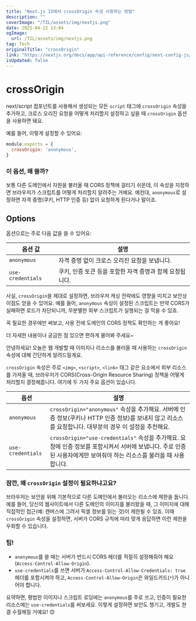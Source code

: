 ```yaml
---
title: "Next.js 15에서 crossOrigin 속성 사용하는 방법"
description: ""
coverImage: "/TIL/assets/img/nextjs.png"
date: 2025-04-22 13:04
ogImage: 
  url: /TIL/assets/img/nextjs.png
tag: Tech
originalTitle: "crossOrigin"
link: "https://nextjs.org/docs/app/api-reference/config/next-config-js/crossOrigin"
isUpdated: false
---
```



# crossOrigin

next/script 컴포넌트를 사용해서 생성되는 모든 `script` 태그에 `crossOrigin` 속성을 추가하고, 크로스 오리진 요청을 어떻게 처리할지 설정하고 싶을 때 `crossOrigin` 옵션을 사용하면 돼요.

예를 들어, 이렇게 설정할 수 있어요:

```js
module.exports = {
  crossOrigin: 'anonymous',
}
```

### 이 옵션, 왜 쓸까?

보통 다른 도메인에서 자원을 불러올 때 CORS 정책에 걸리기 쉬운데, 이 속성을 지정하면 브라우저가 스크립트를 어떻게 처리할지 알려주는 거예요. 예컨대, `anonymous`로 설정하면 자격 증명(쿠키, HTTP 인증 등) 없이 요청하게 된다거나 말이죠.

## Options

옵션으로는 주로 다음 값을 쓸 수 있어요:

| 옵션 값   | 설명                                                 |
|----------|------------------------------------------------------|
| `anonymous` | 자격 증명 없이 크로스 오리진 요청을 보냅니다.          |
| `use-credentials` | 쿠키, 인증 토큰 등을 포함한 자격 증명과 함께 요청됩니다. |

사실, `crossOrigin`을 제대로 설정하면, 브라우저 캐싱 전략에도 영향을 미치고 보안상 이점도 얻을 수 있어요. 예를 들어, `anonymous` 속성이 설정된 스크립트는 만약 CORS가 실패하면 로드가 차단되니까, 무분별한 외부 스크립트가 실행되는 걸 막을 수 있죠.

꼭 필요한 경우에만 써보고, 사용 전에 도메인의 CORS 정책도 확인하는 게 좋아요!

더 자세한 내용이나 궁금한 점 있으면 편하게 물어봐 주세요~

<!-- TIL 수평 -->
<ins class="adsbygoogle"
     style="display:block"
     data-ad-client="ca-pub-4877378276818686"
     data-ad-slot="1549334788"
     data-ad-format="auto"
     data-full-width-responsive="true"></ins>
<script>
(adsbygoogle = window.adsbygoogle || []).push({});
</script>

안녕하세요! 오늘은 웹 개발할 때 이미지나 리소스를 불러올 때 사용하는 `crossOrigin` 속성에 대해 간단하게 알려드릴게요.

`crossOrigin` 속성은 주로 `<img>`, `<script>`, `<link>` 태그 같은 요소에서 외부 리소스를 가져올 때, 브라우저가 CORS(Cross-Origin Resource Sharing) 정책을 어떻게 처리할지 결정해줍니다. 여기에 두 가지 주요 옵션이 있습니다.

| 옵션          | 설명                                       |
| ------------- | ------------------------------------------ |
| `anonymous`   | `crossOrigin="anonymous"` 속성을 추가해요. 서버에 인증 정보(쿠키나 HTTP 인증 정보)를 보내지 않고 리소스를 요청합니다. 대부분의 경우 이 설정을 추천해요. |
| `use-credentials` | `crossOrigin="use-credentials"` 속성을 추가해요. 요청에 인증 정보를 포함시켜서 서버에 보냅니다. 주로 인증된 사용자에게만 보여줘야 하는 리소스를 불러올 때 사용합니다. |

### 잠깐, 왜 `crossOrigin` 설정이 필요하냐고요?

브라우저는 보안을 위해 기본적으로 다른 도메인에서 불러오는 리소스에 제한을 둡니다. 예를 들어, 당신의 웹사이트에서 다른 도메인의 이미지를 불러왔을 때, 그 이미지에 대해 직접적인 접근(예: 캔버스에 그려서 픽셀 정보를 읽는 것)이 제한될 수 있죠. 이때 `crossOrigin` 속성을 설정하면, 서버가 CORS 규칙에 따라 맞게 응답하면 이런 제한을 우회할 수 있습니다.

### 팁!

- `anonymous`를 쓸 때는 서버가 반드시 CORS 헤더를 적절히 설정해줘야 해요 (`Access-Control-Allow-Origin`).
- `use-credentials`를 쓰면 서버가 `Access-Control-Allow-Credentials: true` 헤더를 포함시켜야 하고, `Access-Control-Allow-Origin`은 와일드카드(`*`)가 아니어야 합니다.

요약하면, 평범한 이미지나 스크립트 로딩에는 `anonymous`를 주로 쓰고, 인증이 필요한 리소스에는 `use-credentials`를 써보세요. 이렇게 설정하면 보안도 챙기고, 개발도 한결 수월해질 거예요! 😊
